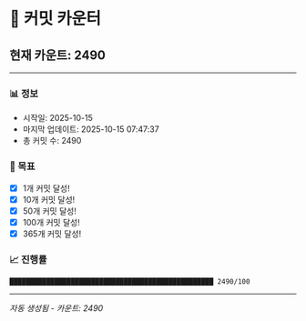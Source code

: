 # 🔢 커밋 카운터

## 현재 카운트: 2490

---

### 📊 정보
- 시작일: 2025-10-15
- 마지막 업데이트: 2025-10-15 07:47:37
- 총 커밋 수: 2490

### 🎯 목표
- [x] 1개 커밋 달성!
- [x] 10개 커밋 달성!
- [x] 50개 커밋 달성!
- [x] 100개 커밋 달성!
- [x] 365개 커밋 달성!

### 📈 진행률
```
██████████████████████████████████████████████████ 2490/100
```

---
*자동 생성됨 - 카운트: 2490*
